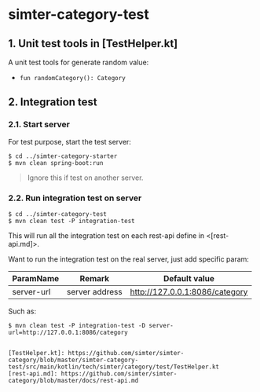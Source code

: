 # simter-category-test

## 1. Unit test tools in [TestHelper.kt]

A unit test tools for generate random value:

- `fun randomCategory(): Category`

## 2. Integration test

### 2.1. Start server

For test purpose, start the test server:

```shell
$ cd ../simter-category-starter
$ mvn clean spring-boot:run
```

> Ignore this if test on another server.

### 2.2. Run integration test on server

```shell
$ cd ../simter-category-test
$ mvn clean test -P integration-test
```

This will run all the integration test on each rest-api define in <[rest-api.md]>.

Want to run the integration test on the real server, just add specific param:

| ParamName  | Remark         | Default value                  |
|------------|----------------|--------------------------------|
| server-url | server address | http://127.0.0.1:8086/category |

Such as:

```shell
$ mvn clean test -P integration-test -D server-url=http://127.0.0.1:8086/category


[TestHelper.kt]: https://github.com/simter/simter-category/blob/master/simter-category-test/src/main/kotlin/tech/simter/category/test/TestHelper.kt
[rest-api.md]: https://github.com/simter/simter-category/blob/master/docs/rest-api.md
